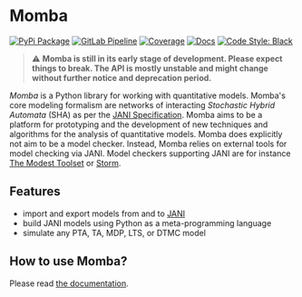 # Momba

[![PyPi Package](https://img.shields.io/pypi/v/momba.svg?label=latest%20version)](https://pypi.python.org/pypi/momba)
[![GitLab Pipeline](https://dgit.cs.uni-saarland.de/koehlma/momba/badges/master/pipeline.svg)](https://dgit.cs.uni-saarland.de/koehlma/momba/pipelines)
[![Coverage](https://dgit.cs.uni-saarland.de/koehlma/momba/badges/master/coverage.svg)](https://dgit.cs.uni-saarland.de/koehlma/momba/pipelines)
[![Docs](https://img.shields.io/static/v1?label=docs&message=master&color=blue)](https://depend.cs.uni-saarland.de/~koehl/momba/)
[![Code Style: Black](https://img.shields.io/badge/code%20style-black-000000.svg)](https://github.com/psf/black)


> :warning: **Momba is still in its early stage of development. Please expect things to break. The API is mostly unstable and might change without further notice and deprecation period.**

*Momba* is a Python library for working with quantitative models.
Momba's core modeling formalism are networks of interacting *Stochastic Hybrid Automata* (SHA) as per the [JANI Specification](http://www.jani-spec.org/).
Momba aims to be a platform for prototyping and the development of new techniques and algorithms for the analysis of quantitative models.
Momba does explicitly not aim to be a model checker.
Instead, Momba relies on external tools for model checking via JANI.
Model checkers supporting JANI are for instance [The Modest Toolset](http://www.modestchecker.net/) or [Storm](https://www.stormchecker.org/).


## Features

* import and export models from and to [JANI](http://www.jani-spec.org/)
* build JANI models using Python as a meta-programming language
* simulate any PTA, TA, MDP, LTS, or DTMC model


## How to use Momba?
Please read [the documentation](https://depend.cs.uni-saarland.de/~koehl/momba/).
